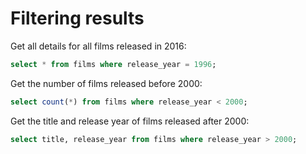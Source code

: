 # Filtering results

Get all details for all films released in 2016:
```sql
select * from films where release_year = 1996;
```

Get the number of films released before 2000:
```sql
select count(*) from films where release_year < 2000;
```

Get the title and release year of films released after 2000:
```sql
select title, release_year from films where release_year > 2000;
```

